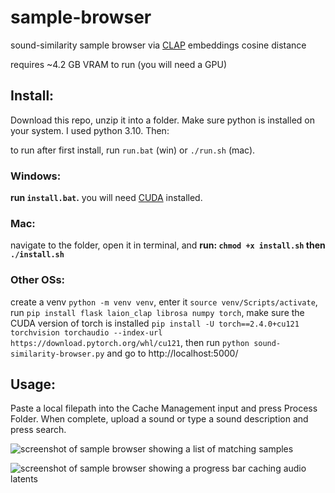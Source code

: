 # sample-browser

sound-similarity sample browser via [CLAP](https://github.com/LAION-AI/CLAP) embeddings cosine distance

 requires ~4.2 GB VRAM to run (you will need a GPU)

## Install:

Download this repo, unzip it into a folder. Make sure python is installed on your system. I used python 3.10. Then:

to run after first install, run `run.bat` (win) or `./run.sh` (mac).

### Windows:
**run `install.bat`.** you will need [CUDA](https://developer.nvidia.com/cuda-downloads?target_os=Windows&target_arch=x86_64) installed.

### Mac:
navigate to the folder, open it in terminal, and **run: `chmod +x install.sh` then `./install.sh`**

### Other OSs:
create a venv `python -m venv venv`, enter it `source venv/Scripts/activate`, run `pip install flask laion_clap librosa numpy torch`, make sure the CUDA version of torch is installed `pip install -U torch==2.4.0+cu121 torchvision torchaudio --index-url https://download.pytorch.org/whl/cu121`, then run `python sound-similarity-browser.py` and go to http://localhost:5000/

## Usage:

Paste a local filepath into the Cache Management input and press Process Folder. When complete, upload a sound or type a sound description and press search.

![screenshot of sample browser showing a list of matching samples](demos/inference.png)

![screenshot of sample browser showing a progress bar caching audio latents](demos/caching.png)
